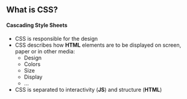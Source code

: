 ## What is CSS?

#### **C**ascading **S**tyle **S**heets

- CSS is responsible for the design 
- CSS describes how **HTML** elements are to be displayed on screen, paper or in other media:
    - Design
    - Colors
    - Size
    - Display
    - ...
- CSS is separated to interactivity (**JS**) and structure (**HTML**)
